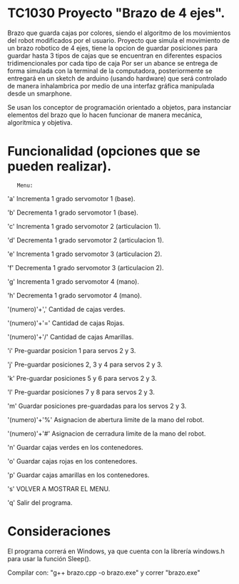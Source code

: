 # TC1030 Proyecto "Brazo de 4 ejes".

Brazo que guarda cajas por colores, siendo el algoritmo de los movimientos del robot modificados por el usuario. Proyecto que simula el movimiento de un brazo robotico de 4 ejes, tiene la opcion de guardar posiciones para guardar hasta 3 tipos de cajas que se encuentran en diferentes espacios tridimencionales por cada tipo de caja Por ser un abance se entrega de forma simulada con la terminal de la computadora, posteriormente se entregará en un sketch de arduino (usando hardware) que será controlado de manera inhalambrica por medio de una interfaz gráfica manipulada desde un smarphone.

Se usan los conceptor de programación orientado a objetos, para instanciar elementos del brazo que lo hacen funcionar de manera mecánica, algoritmica y objetiva.

# Funcionalidad (opciones que se pueden realizar).

       Menu:
'a' Incrementa 1 grado servomotor 1 (base).

'b' Decrementa 1 grado servomotor 1 (base).

'c' Incrementa 1 grado servomotor 2 (articulacion 1).

'd' Decrementa 1 grado servomotor 2 (articulacion 1).

'e' Incrementa 1 grado servomotor 3 (articulacion 2).

'f' Decrementa 1 grado servomotor 3 (articulacion 2).

'g' Incrementa 1 grado servomotor 4 (mano).

'h' Decrementa 1 grado servomotor 4 (mano).

'(numero)'+',' Cantidad de cajas verdes.
       
'(numero)'+'=' Cantidad de cajas Rojas.
       
'(numero)'+'/' Cantidad de cajas Amarillas.
       
'i' Pre-guardar posicion 1 para servos 2 y 3.

'j' Pre-guardar posiciones 2, 3 y 4 para servos 2 y 3.

'k' Pre-guardar posiciones 5 y 6 para servos 2 y 3.

'l' Pre-guardar posiciones 7 y 8 para servos 2 y 3.

'm' Guardar posiciones pre-guardadas para los servos 2 y 3.

'(numero)'+'%' Asignacion de abertura limite de la mano del robot.
       
'(numero)'+'#' Asignacion de cerradura limite de la mano del robot.
       
'n' Guardar cajas verdes en los contenedores.

'o' Guardar cajas rojas en los contenedores.

'p' Guardar cajas amarillas en los contenedores.

's' VOLVER A MOSTRAR EL MENU.

'q' Salir del programa.

# Consideraciones

El programa correrá en Windows, ya que cuenta con la librería windows.h para usar la función Sleep().

Compilar con: "g++ brazo.cpp -o brazo.exe" y correr "brazo.exe"
